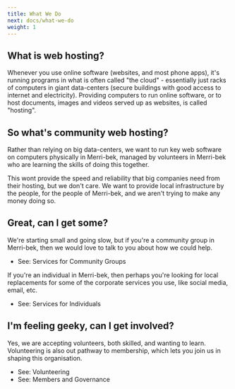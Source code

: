 ```yaml
---
title: What We Do
next: docs/what-we-do
weight: 1
---
```


## What is web hosting?

Whenever you use online software (websites, and most phone apps), it's running programs in what is often called "the cloud" - essentially just racks of computers in giant data-centers (secure buildings with good access to internet and electricity). Providing computers to run online software, or to host documents, images and videos served up as websites, is called "hosting".

## So what's community web hosting?

Rather than relying on big data-centers, we want to run key web software on computers physically in Merri-bek, managed by volunteers in Merri-bek who are learning the skills of doing this together.

This wont provide the speed and reliability that big companies need from their hosting, but we don't care. We want to provide local infrastructure by the people, for the people of Merri-bek, and we aren't trying to make any money doing so.

## Great, can I get some?

We're starting small and going slow, but if you're a community group in Merri-bek, then we would love to talk to you about how we could help.

* See: Services for Community Groups

If you're an individual in Merri-bek, then perhaps you're looking for local replacements for some of the corporate services you use, like social media, email, etc.

* See: Services for Individuals

## I'm feeling geeky, can I get involved?

Yes, we are accepting volunteers, both skilled, and wanting to learn. Volunteering is also out pathway to membership, which lets you join us in shaping this organisation.

* See: Volunteering
* See: Members and Governance
